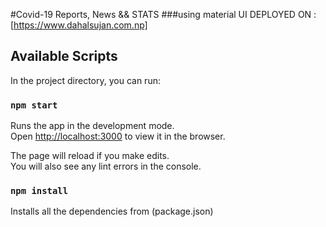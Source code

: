 
#Covid-19 Reports, News && STATS 
 ###using material UI
DEPLOYED ON : [https://www.dahalsujan.com.np]
## Available Scripts

In the project directory, you can run:

### `npm start`

Runs the app in the development mode.<br />
Open [http://localhost:3000](http://localhost:3000) to view it in the browser.

The page will reload if you make edits.<br />
You will also see any lint errors in the console.

### `npm install`

Installs all the dependencies from (package.json)


###  
